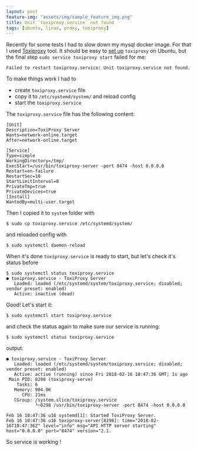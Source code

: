 ```yaml
---
layout: post
feature-img: "assets/img/sample_feature_img.png"
title: Unit `toxiproxy.service` not found
tags: [ubuntu, linux, proxy, toxiproxy]
---
```

Recently for some tests I had to slow down my mysql docker image. For that I used [Toxiproxy](https://github.com/Shopify/toxiproxy) tool.
It should be easy to [set up](https://github.com/Shopify/toxiproxy#1-installing-toxiproxy) `toxiproxy` on Ubuntu, but the final step `sudo service toxiproxy start` failed for me:

```
Failed to restart toxiproxy.service: Unit toxiproxy.service not found.
```
To make things work I had to
* create `toxiproxy.service` file
* copy it to `/etc/systemd/system/` and reload config
* start the `toxiproxy.service` 

The `toxiproxy.service` file has the following content: 
```
[Unit]
Description=ToxiProxy Server
Wants=network-online.target
After=network-online.target

[Service]
Type=simple
WorkingDirectory=/tmp/
ExecStart=/usr/bin/toxiproxy-server -port 8474 -host 0.0.0.0
Restart=on-failure
RestartSec=10
StartLimitInterval=0
PrivateTmp=true
PrivateDevices=true
[Install]
WantedBy=multi-user.target
```
Then I copied it to `system` folder with 
```
$ sudo cp toxiproxy.service /etc/systemd/system/
```
and reloaded config with 
```
$ sudo systemctl daemon-reload
```
When it's done `toxiproxy.service` is ready to start, but let's check it's status before
```
$ sudo systemctl status toxiproxy.service
● toxiproxy.service - ToxiProxy Server
   Loaded: loaded (/etc/systemd/system/toxiproxy.service; disabled; vendor preset: enabled)
   Active: inactive (dead)
```
Good! Let's start it: 
```
$ sudo systemctl start toxiproxy.service
 ```
and check the status again to make sure our service is running:
```
$ sudo systemctl status toxiproxy.service
```
output:

```
● toxiproxy.service - ToxiProxy Server
   Loaded: loaded (/etc/systemd/system/toxiproxy.service; disabled; vendor preset: enabled)
   Active: active (running) since Fri 2018-02-16 10:47:36 GMT; 1s ago
 Main PID: 8298 (toxiproxy-serve)
    Tasks: 6
   Memory: 904.0K
      CPU: 21ms
   CGroup: /system.slice/toxiproxy.service
           └─8298 /usr/bin/toxiproxy-server -port 8474 -host 0.0.0.0

Feb 16 10:47:36 u16 systemd[1]: Started ToxiProxy Server.
Feb 16 10:47:36 u16 toxiproxy-server[8298]: time="2018-02-16T10:47:36Z" level="info" msg="API HTTP server starting" host="0.0.0.0" port="8474" version="2.1.
```

So service is working !
